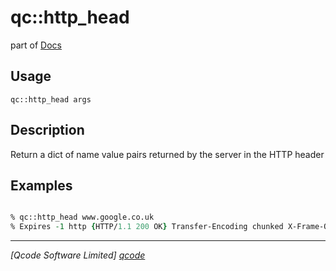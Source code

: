 qc::http_head
=============

part of [Docs](.)

Usage
-----
`qc::http_head args`

Description
-----------
Return a dict of name value pairs returned by the server in the HTTP header

Examples
--------
```tcl

% qc::http_head www.google.co.uk
% Expires -1 http {HTTP/1.1 200 OK} Transfer-Encoding chunked X-Frame-Options SAMEORIGIN Content-Type {text/html; charset=ISO-8859-1} Cache-Control {private, max-age=0} Date {Thu, 23 Aug 2012 14:42:23 GMT} X-XSS-Protection {1; mode=block} Server gws P3P {CP=&quot;This is not a P3P policy! See http://www.google.com/support/accounts/bin/answer.py?hl=en&amp;answer=151657 for more info.&quot;} Set-Cookie {{PREF=ID=a756df18ac806a1b:FF=0:TM=1345732943:LM=1345732943:S=pks7ngzKuTVPwX92; expires=Sat, 23-Aug-2014 14:42:23 GMT; path=/; domain=.google.co.uk} {NID=63=RM68tXvZZYQ6EMUebcB7iyXIbKwXH1PoXgkNyomu_tF5-DBQ1vhBw_o8A_n0N-zhdNbTp7_eOZ8A90i3VsxT19TvuW9ld-kiidOfY-Tn8jaDVXs3C7i6em6ITp3MFLbn; expires=Fri, 22-Feb-2013 14:42:23 GMT; path=/; domain=.google.co.uk; HttpOnly}}

```

----------------------------------
*[Qcode Software Limited] [qcode]*

[qcode]: www.qcode.co.uk "Qcode Software"